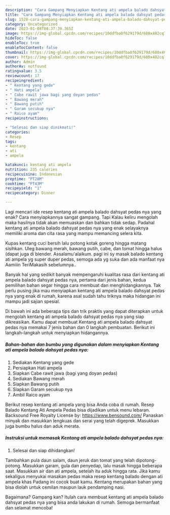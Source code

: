 ```yaml
---
description: "Cara Gampang Menyiapkan Kentang ati ampela balado dahsyat pedas nya yang Lezat Sekali"
title: "Cara Gampang Menyiapkan Kentang ati ampela balado dahsyat pedas nya yang Lezat Sekali"
slug: 1528-cara-gampang-menyiapkan-kentang-ati-ampela-balado-dahsyat-pedas-nya-yang-lezat-sekali
category: Uncategorized
date: 2023-01-08T08:37:39.365Z
image: https://img-global.cpcdn.com/recipes/10ddfba8f629179d/680x482cq70/kentang-ati-ampela-balado-dahsyat-pedas-nya-foto-resep-utama.jpg
hideToc: false
enableToc: true
enableTocContent: false
thumbnail: https://img-global.cpcdn.com/recipes/10ddfba8f629179d/680x482cq70/kentang-ati-ampela-balado-dahsyat-pedas-nya-foto-resep-utama.jpg
cover: https://img-global.cpcdn.com/recipes/10ddfba8f629179d/680x482cq70/kentang-ati-ampela-balado-dahsyat-pedas-nya-foto-resep-utama.jpg
author: Admin
authorAv: notfound
ratingvalue: 3.5
reviewcount: 17
recipeingredient:
- " Kentang yang gede"
- " Hati ampela"
- " Cabe rawit jawa bagi yang doyan pedas"
- " Bawang merah"
- " Bawang putih"
- " Garam secukup nya"
- " Raico ayam"
recipeinstructions:

- "Selesai dan siap dinikmati!"
categories:
- Resep
tags:
- kentang
- ati
- ampela

katakunci: kentang ati ampela 
nutrition: 235 calories
recipecuisine: Indonesian
preptime: "PT28M"
cooktime: "PT43M"
recipeyield: "1"
recipecategory: Dinner

---
```



Lagi mencari ide resep kentang ati ampela balado dahsyat pedas nya yang enak? Cara menyiapkannya sangat gampang. Tapi Kalau keliru mengolah maka hasilnya tidak akan memuaskan dan bahkan tidak sedap. Padahal kentang ati ampela balado dahsyat pedas nya yang enak selayaknya memiliki aroma dan cita rasa yang mampu memancing selera kita.


Kupas kentang cuci bersih lalu potong kotak goreng hingga matang sisihkan. Uleg bawang merah, bawang putih, cabe, dan tomat hingga halus (dapat juga di blender. Assalamu&#39;alaikum. pagi ini sy masak balado kentang ati ampela yg super duper pedas, semoga ada yg suka dan ada manfaat nya Aamiiin TeriMakasih sebelumnya..

Banyak hal yang sedikit banyak mempengaruhi kualitas rasa dari kentang ati ampela balado dahsyat pedas nya, pertama dari jenis bahan, kedua pemilihan bahan segar hingga cara membuat dan menghidangkannya. Tak perlu pusing jika mau menyiapkan kentang ati ampela balado dahsyat pedas nya yang enak di rumah, karena asal sudah tahu triknya maka hidangan ini mampu jadi sajian spesial.


Di bawah ini ada beberapa tips dan trik praktis yang dapat diterapkan untuk mengolah kentang ati ampela balado dahsyat pedas nya yang siap dikreasikan. Kamu dapat membuat Kentang ati ampela balado dahsyat pedas nya memakai 7 jenis bahan dan 0 langkah pembuatan. Berikut ini langkah-langkah untuk menyiapkan hidangannya.

<!--inarticleads1-->

##### Bahan-bahan dan bumbu yang digunakan dalam menyiapkan Kentang ati ampela balado dahsyat pedas nya:

1. Sediakan  Kentang yang gede
1. Persiapkan  Hati ampela
1. Siapkan  Cabe rawit jawa (bagi yang doyan pedas)
1. Sediakan  Bawang merah
1. Siapkan  Bawang putih
1. Siapkan  Garam secukup nya
1. Ambil  Raico ayam


Berikut resep kentang ati ampela yang bisa Anda coba di rumah. Resep Balado Kentang Ati Ampela Pedas bisa dijadikan untuk menu lebaran. Backsound Free Royalty License by: https://www.bensound.com/ Panaskan minyak dan masukkan lengkuas dan serai yang telah digeprek. Masukkan juga bumbu halus dan aduk merata. 

<!--inarticleads2-->

##### Instruksi untuk memasak Kentang ati ampela balado dahsyat pedas nya:


1. Selesai dan siap dihidangkan!

Tambahkan pula daun salam, daun jeruk dan tomat yang telah dipotong-potong. Masukkan garam, gula dan penyedap, lalu masak hingga beberapa saat. Masukkan air dan ati ampela, setelah itu aduk hingga rata. Jika kamu sekaligus menyukai masakan pedas maka resep kentang balado dengan ati ampela khas Padang ini cocok buat kamu. Kentang merupakan bahan yang bisa diolah untuk cemilan maupun lauk pendamping nasi. 

Bagaimana? Gampang kan? Itulah cara membuat kentang ati ampela balado dahsyat pedas nya yang bisa anda lakukan di rumah. Semoga bermanfaat dan selamat mencoba!
